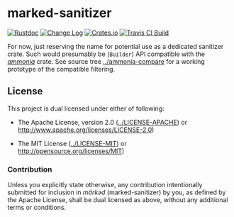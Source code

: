 # marked-sanitizer

[![Rustdoc](https://docs.rs/marked-sanitizer/badge.svg)](https://docs.rs/marked-sanitizer)
[![Change Log](https://img.shields.io/crates/v/marked-sanitizer.svg?maxAge=3600&label=change%20log&color=9cf)](https://github.com/dekellum/marked/blob/master/marked-sanitizer/CHANGELOG.md)
[![Crates.io](https://img.shields.io/crates/v/marked-sanitizer.svg?maxAge=3600)](https://crates.io/crates/marked-sanitizer)
[![Travis CI Build](https://travis-ci.org/dekellum/marked.svg?branch=master)](https://travis-ci.org/dekellum/marked)

For now, just reserving the name for potential use as a dedicated sanitizer
crate. Such would presumably be (`Builder`) API compatible with the _[ammonia]_
crate. See source tree [../ammonia-compare] for a working prototype of the
compatible filtering.

## License

This project is dual licensed under either of following:

* The Apache License, version 2.0 ([../LICENSE-APACHE])
  or http://www.apache.org/licenses/LICENSE-2.0)

* The MIT License ([../LICENSE-MIT])
  or http://opensource.org/licenses/MIT)

### Contribution

Unless you explicitly state otherwise, any contribution intentionally submitted
for inclusion in _märkəd_ (marked-sanitizer) by you, as defined by the Apache
License, shall be dual licensed as above, without any additional terms or
conditions.

[ammonia]: https://crates.io/crates/ammonia
[../ammonia-compare]: https://github.com/dekellum/marked/tree/master/ammonia-compare
[../LICENSE-APACHE]: https://github.com/dekellum/marked/tree/master/LICENSE-APACHE
[../LICENSE-MIT]: https://github.com/dekellum/marked/tree/master/LICENSE-MIT
